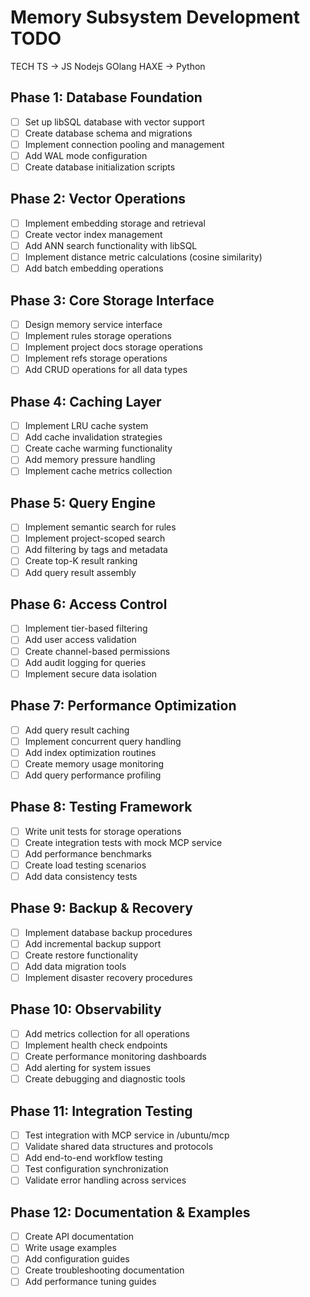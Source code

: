 # Memory Subsystem Development TODO
TECH
TS -> JS
Nodejs
GOlang
HAXE -> Python

## Phase 1: Database Foundation
- [ ] Set up libSQL database with vector support
- [ ] Create database schema and migrations
- [ ] Implement connection pooling and management
- [ ] Add WAL mode configuration
- [ ] Create database initialization scripts

## Phase 2: Vector Operations
- [ ] Implement embedding storage and retrieval
- [ ] Create vector index management
- [ ] Add ANN search functionality with libSQL
- [ ] Implement distance metric calculations (cosine similarity)
- [ ] Add batch embedding operations

## Phase 3: Core Storage Interface
- [ ] Design memory service interface
- [ ] Implement rules storage operations
- [ ] Implement project docs storage operations
- [ ] Implement refs storage operations
- [ ] Add CRUD operations for all data types

## Phase 4: Caching Layer
- [ ] Implement LRU cache system
- [ ] Add cache invalidation strategies
- [ ] Create cache warming functionality
- [ ] Add memory pressure handling
- [ ] Implement cache metrics collection

## Phase 5: Query Engine
- [ ] Implement semantic search for rules
- [ ] Implement project-scoped search
- [ ] Add filtering by tags and metadata
- [ ] Create top-K result ranking
- [ ] Add query result assembly

## Phase 6: Access Control
- [ ] Implement tier-based filtering
- [ ] Add user access validation
- [ ] Create channel-based permissions
- [ ] Add audit logging for queries
- [ ] Implement secure data isolation

## Phase 7: Performance Optimization
- [ ] Add query result caching
- [ ] Implement concurrent query handling
- [ ] Add index optimization routines
- [ ] Create memory usage monitoring
- [ ] Add query performance profiling

## Phase 8: Testing Framework
- [ ] Write unit tests for storage operations
- [ ] Create integration tests with mock MCP service
- [ ] Add performance benchmarks
- [ ] Create load testing scenarios
- [ ] Add data consistency tests

## Phase 9: Backup & Recovery
- [ ] Implement database backup procedures
- [ ] Add incremental backup support
- [ ] Create restore functionality
- [ ] Add data migration tools
- [ ] Implement disaster recovery procedures

## Phase 10: Observability
- [ ] Add metrics collection for all operations
- [ ] Implement health check endpoints
- [ ] Create performance monitoring dashboards
- [ ] Add alerting for system issues
- [ ] Create debugging and diagnostic tools

## Phase 11: Integration Testing
- [ ] Test integration with MCP service in /ubuntu/mcp
- [ ] Validate shared data structures and protocols
- [ ] Add end-to-end workflow testing
- [ ] Test configuration synchronization
- [ ] Validate error handling across services

## Phase 12: Documentation & Examples
- [ ] Create API documentation
- [ ] Write usage examples
- [ ] Add configuration guides
- [ ] Create troubleshooting documentation
- [ ] Add performance tuning guides